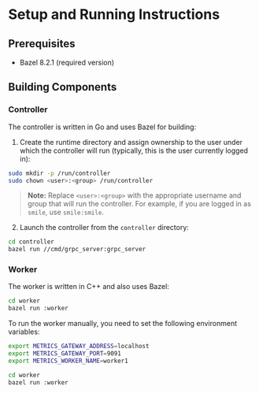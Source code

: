 # Setup and Running Instructions

## Prerequisites
- Bazel 8.2.1 (required version)

## Building Components

### Controller

The controller is written in Go and uses Bazel for building:

1. Create the runtime directory and assign ownership to the user under which the controller will run (typically, this is the user currently logged in):

```bash
sudo mkdir -p /run/controller
sudo chown <user>:<group> /run/controller
```

> **Note:**
> Replace `<user>:<group>` with the appropriate username and group that will run the controller.
> For example, if you are logged in as `smile`, use `smile:smile`.

2. Launch the controller from the `controller` directory:

```bash
cd controller
bazel run //cmd/grpc_server:grpc_server
```
### Worker

The worker is written in C++ and also uses Bazel:

```bash
cd worker
bazel run :worker
```

To run the worker manually, you need to set the following environment variables:

```bash
export METRICS_GATEWAY_ADDRESS=localhost
export METRICS_GATEWAY_PORT=9091
export METRICS_WORKER_NAME=worker1

cd worker
bazel run :worker
```
